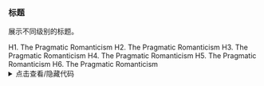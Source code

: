 ### 标题

展示不同级别的标题。

<div class="cell-demo vp-raw">
  <yc-typography>
    <yc-typography-title> H1. The Pragmatic Romanticism </yc-typography-title>
    <yc-typography-title :heading="2">
      H2. The Pragmatic Romanticism
    </yc-typography-title>
    <yc-typography-title :heading="3">
      H3. The Pragmatic Romanticism
    </yc-typography-title>
    <yc-typography-title :heading="4">
      H4. The Pragmatic Romanticism
    </yc-typography-title>
    <yc-typography-title :heading="5">
      H5. The Pragmatic Romanticism
    </yc-typography-title>
    <yc-typography-title :heading="6">
      H6. The Pragmatic Romanticism
    </yc-typography-title>
  </yc-typography>
</div>

<details>
<summary>点击查看/隐藏代码</summary>

```vue
<template>
  <yc-typography>
    <yc-typography-title> H1. The Pragmatic Romanticism </yc-typography-title>
    <yc-typography-title :heading="2">
      H2. The Pragmatic Romanticism
    </yc-typography-title>
    <yc-typography-title :heading="3">
      H3. The Pragmatic Romanticism
    </yc-typography-title>
    <yc-typography-title :heading="4">
      H4. The Pragmatic Romanticism
    </yc-typography-title>
    <yc-typography-title :heading="5">
      H5. The Pragmatic Romanticism
    </yc-typography-title>
    <yc-typography-title :heading="6">
      H6. The Pragmatic Romanticism
    </yc-typography-title>
  </yc-typography>
</template>
```

</details>
